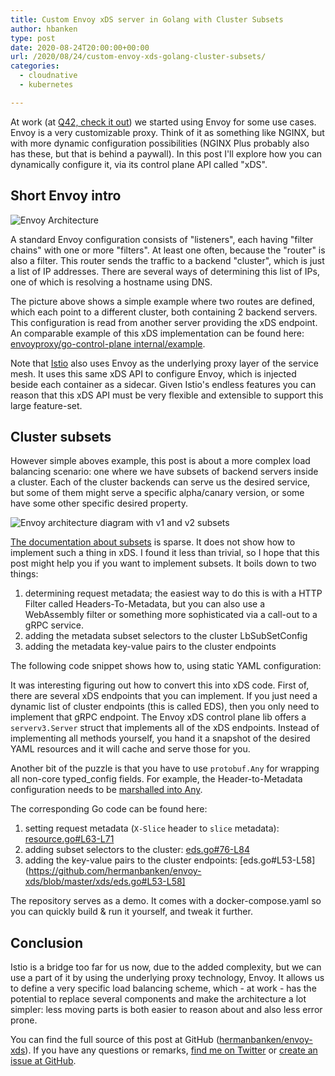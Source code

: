 ```yaml
---
title: Custom Envoy xDS server in Golang with Cluster Subsets
author: hbanken
type: post
date: 2020-08-24T20:00:00+00:00
url: /2020/08/24/custom-envoy-xds-golang-cluster-subsets/
categories:
  - cloudnative
  - kubernetes

---
```


At work (at [Q42, check it out](https://www.q42.nl/en)) we started using Envoy
for some use cases. Envoy is a very customizable proxy. Think of it as something
like NGINX, but with more dynamic configuration possibilities (NGINX Plus
probably also has these, but that is behind a paywall). In this post I'll
explore how you can dynamically configure it, via its control plane API called
"xDS".

<!--more-->

## Short Envoy intro

![Envoy Architecture](/images/2020/envoy.png)

A standard Envoy configuration consists of "listeners", each having "filter
chains" with one or more "filters". At least one often, because the "router" is
also a filter. This router sends the traffic to a backend "cluster", which is
just a list of IP addresses. There are several ways of determining this list of
IPs, one of which is resolving a hostname using DNS.

The picture above shows a simple example where two routes are defined, which
each point to a different cluster, both containing 2 backend servers. This
configuration is read from another server providing the xDS endpoint. An
comparable example of this xDS implementation can be found here:
[envoyproxy/go-control-plane internal/example](https://github.com/envoyproxy/go-control-plane/tree/master/internal/example).

Note that [Istio](https://github.com/istio/istio/) also uses Envoy as the
underlying proxy layer of the service mesh. It uses this same xDS API to
configure Envoy, which is injected beside each container as a sidecar. Given
Istio's endless features you can reason that this xDS API must be very flexible
and extensible to support this large feature-set.

## Cluster subsets

However simple aboves example, this post is about a more complex load balancing
scenario: one where we have subsets of backend servers inside a cluster. Each of
the cluster backends can serve us the desired service, but some of them might
serve a specific alpha/canary version, or some have some other specific desired
property.

![Envoy architecture diagram with v1 and v2 subsets](/images/2020/envoy-subset.png)

[The documentation about subsets](https://www.envoyproxy.io/docs/envoy/latest/intro/arch_overview/upstream/load_balancing/subsets)
is sparse. It does not show how to implement such a thing in xDS. I found it
less than trivial, so I hope that this post might help you if you want to
implement subsets. It boils down to two things:

1. determining request metadata; the easiest way to do this is with a HTTP
   Filter called Headers-To-Metadata, but you can also use a WebAssembly filter
   or something more sophisticated via a call-out to a gRPC service.
2. adding the metadata subset selectors to the cluster LbSubSetConfig
3. adding the metadata key-value pairs to the cluster endpoints

The following code snippet shows how to, using static YAML configuration:

<script src="https://gist.github.com/hermanbanken/f756aae18299f8674a7f498f8dfcef5f.js?file=file-static-alternative-yaml"></script>

It was interesting figuring out how to convert this into xDS code. First of,
there are several xDS endpoints that you can implement. If you just need a
dynamic list of cluster endpoints (this is called EDS), then you only need to
implement that gRPC endpoint. The Envoy xDS control plane lib offers a
`serverv3.Server` struct that implements all of the xDS endpoints. Instead of
implementing all methods yourself, you hand it a snapshot of the desired YAML
resources and it will cache and serve those for you.

Another bit of the puzzle is that you have to use `protobuf.Any` for wrapping
all non-core typed_config fields. For example, the Header-to-Metadata
configuration needs to be [marshalled into
Any](https://github.com/hermanbanken/envoy-xds/blob/master/xds/resource.go#L76).

The corresponding Go code can be found here:

1. setting request metadata (`X-Slice` header to `slice` metadata): [resource.go#L63-L71](https://github.com/hermanbanken/envoy-xds/blob/master/xds/resource.go#L63-L71)
2. adding subset selectors to the cluster:  [eds.go#76-L84](https://github.com/hermanbanken/envoy-xds/blob/master/xds/eds.go#L76-L84)
3. adding the key-value pairs to the cluster endpoints: [eds.go#L53-L58](https://github.com/hermanbanken/envoy-xds/blob/master/xds/eds.go#L53-L58]

The repository serves as a demo. It comes with a docker-compose.yaml so you can
quickly build & run it yourself, and tweak it further.

## Conclusion
Istio is a bridge too far for us now, due to the added complexity, but we can
use a part of it by using the underlying proxy technology, Envoy. It allows us
to define a very specific load balancing scheme, which - at work - has the
potential to replace several components and make the architecture a lot simpler:
less moving parts is both easier to reason about and also less error prone.

You can find the full source of this post at GitHub ([hermanbanken/envoy-xds](https://github.com/hermanbanken/envoy-xds)).
If you have any questions or remarks,
[find me on Twitter](https://twitter.com/hermanbanken)
or [create an issue at GitHub](https://github.com/hermanbanken/envoy-xds/issues).
